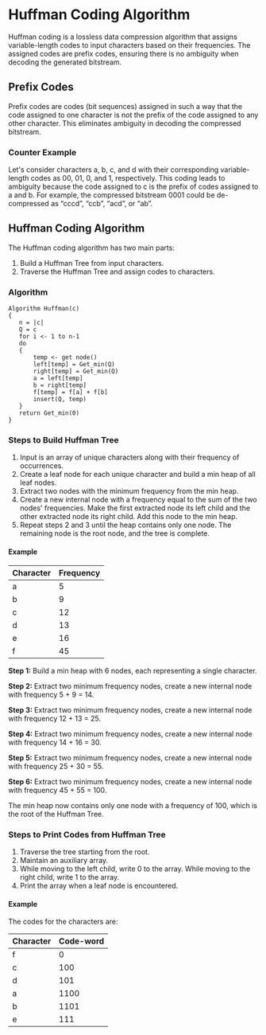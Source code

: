 # Huffman Coding Algorithm

Huffman coding is a lossless data compression algorithm that assigns variable-length codes to input characters based on their frequencies. The assigned codes are prefix codes, ensuring there is no ambiguity when decoding the generated bitstream.

## Prefix Codes

Prefix codes are codes (bit sequences) assigned in such a way that the code assigned to one character is not the prefix of the code assigned to any other character. This eliminates ambiguity in decoding the compressed bitstream.

### Counter Example

Let's consider characters a, b, c, and d with their corresponding variable-length codes as 00, 01, 0, and 1, respectively. This coding leads to ambiguity because the code assigned to c is the prefix of codes assigned to a and b. For example, the compressed bitstream 0001 could be de-compressed as “cccd”, “ccb”, “acd”, or “ab”.

## Huffman Coding Algorithm

The Huffman coding algorithm has two main parts:

1. Build a Huffman Tree from input characters.
2. Traverse the Huffman Tree and assign codes to characters.

### Algorithm

```pseudo
Algorithm Huffman(c)
{
   n = |c|
   Q = c
   for i <- 1 to n-1
   do
   {
       temp <- get node()
       left[temp] = Get_min(Q)
       right[temp] = Get_min(Q)
       a = left[temp]
       b = right[temp]
       f[temp] = f[a] + f[b]
       insert(Q, temp)
   }
   return Get_min(0)
}
```

### Steps to Build Huffman Tree

1. Input is an array of unique characters along with their frequency of occurrences.
2. Create a leaf node for each unique character and build a min heap of all leaf nodes.
3. Extract two nodes with the minimum frequency from the min heap.
4. Create a new internal node with a frequency equal to the sum of the two nodes' frequencies. Make the first extracted node its left child and the other extracted node its right child. Add this node to the min heap.
5. Repeat steps 2 and 3 until the heap contains only one node. The remaining node is the root node, and the tree is complete.

#### Example

| Character | Frequency |
|-----------|-----------|
| a         | 5         |
| b         | 9         |
| c         | 12        |
| d         | 13        |
| e         | 16        |
| f         | 45        |

**Step 1:** Build a min heap with 6 nodes, each representing a single character.

**Step 2:** Extract two minimum frequency nodes, create a new internal node with frequency 5 + 9 = 14.

**Step 3:** Extract two minimum frequency nodes, create a new internal node with frequency 12 + 13 = 25.

**Step 4:** Extract two minimum frequency nodes, create a new internal node with frequency 14 + 16 = 30.

**Step 5:** Extract two minimum frequency nodes, create a new internal node with frequency 25 + 30 = 55.

**Step 6:** Extract two minimum frequency nodes, create a new internal node with frequency 45 + 55 = 100.

The min heap now contains only one node with a frequency of 100, which is the root of the Huffman Tree.

### Steps to Print Codes from Huffman Tree

1. Traverse the tree starting from the root.
2. Maintain an auxiliary array.
3. While moving to the left child, write 0 to the array. While moving to the right child, write 1 to the array.
4. Print the array when a leaf node is encountered.

#### Example

The codes for the characters are:

| Character | Code-word |
|-----------|-----------|
| f         | 0         |
| c         | 100       |
| d         | 101       |
| a         | 1100      |
| b         | 1101      |
| e         | 111       |

